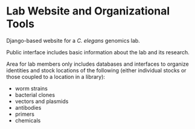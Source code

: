 Lab Website and Organizational Tools
====================================

Django-based website for a _C. elegans_ genomics lab.

Public interface includes basic information about the lab and its research. 

Area for lab members only includes databases and interfaces to organize
identities and stock locations of the following
(either individual stocks or those coupled to a location in a library):
* worm strains
* bacterial clones
* vectors and plasmids
* antibodies
* primers
* chemicals
